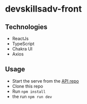 # devskillsadv-front

## Technologies 

- ReactJs
- TypeScript
- Chakra UI
- Axios

## Usage

- Start the serve from the [API repo](https://github.com/newcombin/devskillsadv/blob/master/README.md)
- Clone this repo 
- Run `npm install` 
- the run `npm run dev`  
